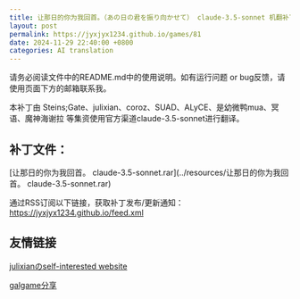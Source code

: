 ```yaml
---
title: 让那日的你为我回首。（あの日の君を振り向かせて） claude-3.5-sonnet 机翻补丁
layout: post
permalink: https://jyxjyx1234.github.io/games/81
date: 2024-11-29 22:40:00 +0800
categories: AI translation
---
```



请务必阅读文件中的README.md中的使用说明。如有运行问题 or bug反馈，请使用页面下方的邮箱联系我。

本补丁由 Steins;Gate、julixian、coroz、SUAD、ALyCE、是幼微鸭mua、冥语、魔神海谢拉 等集资使用官方渠道claude-3.5-sonnet进行翻译。

## 补丁文件：

[让那日的你为我回首。 claude-3.5-sonnet.rar](../resources/让那日的你为我回首。 claude-3.5-sonnet.rar)

 

通过RSS订阅以下链接，获取补丁发布/更新通知：https://jyxjyx1234.github.io/feed.xml

## 友情链接

[julixianのself-interested website](https://julixian-siw.worldsystem.top/) 

[galgame分享](https://t.me/galgpt)